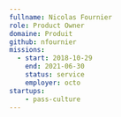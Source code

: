 ```yaml
---
fullname: Nicolas Fournier
role: Product Owner
domaine: Produit
github: nfournier
missions:
  - start: 2018-10-29
    end: 2021-06-30
    status: service
    employer: octo
startups:
    - pass-culture
---
```

